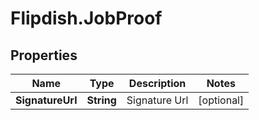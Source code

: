 # Flipdish.JobProof

## Properties
Name | Type | Description | Notes
------------ | ------------- | ------------- | -------------
**SignatureUrl** | **String** | Signature Url | [optional] 


